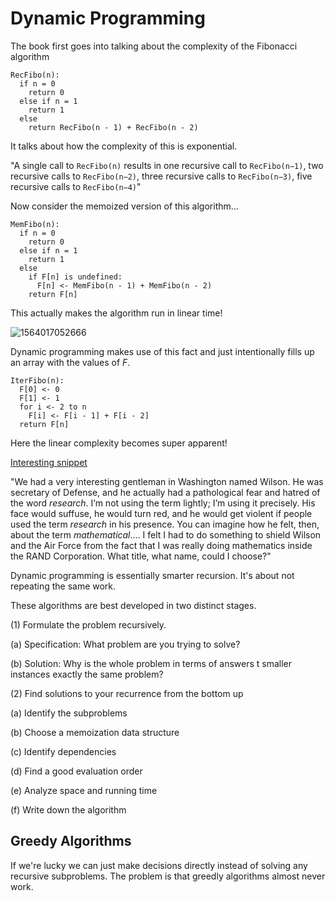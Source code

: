 # Dynamic Programming

The book first goes into talking about the complexity of the Fibonacci algorithm

```
RecFibo(n):
  if n = 0
    return 0
  else if n = 1
    return 1
  else 
    return RecFibo(n - 1) + RecFibo(n - 2)
```

It talks about how the complexity of this is exponential.

"A single call to `RecFibo(n)` results in one recursive call to `RecFibo(n−1)`, two recursive calls to `RecFibo(n−2)`, three recursive calls to `RecFibo(n−3)`, five recursive calls to `RecFibo(n−4)`"

Now consider the memoized version of this algorithm...

```
MemFibo(n):
  if n = 0
    return 0
  else if n = 1
    return 1
  else 
    if F[n] is undefined:
      F[n] <- MemFibo(n - 1) + MemFibo(n - 2)
    return F[n]
```

This actually makes the algorithm run in linear time!

![1564017052666](/home/rozek/Documents/StudyGroup/Algorithms/1564017052666.png)

Dynamic programming makes use of this fact and just intentionally fills up an array with the values of $F$.

```
IterFibo(n):
  F[0] <- 0
  F[1] <- 1
  for i <- 2 to n
    F[i] <- F[i - 1] + F[i - 2]
  return F[n]
```

Here the linear complexity becomes super apparent!

<u>Interesting snippet</u>

"We had a very interesting gentleman in Washington named Wilson. He was secretary of Defense, and he actually had a pathological fear and hatred of the word *research*. I’m not using the term lightly; I’m using it precisely. His face would suffuse, he would turn red, and he would get violent if people used the term *research* in his presence. You can imagine how he felt, then, about the term *mathematical*.... I felt I had to do something to shield Wilson and the Air Force from the fact that I was really doing mathematics inside the RAND Corporation. What title, what name, could I choose?"



Dynamic programming is essentially smarter recursion. It's about not repeating the same work.

These algorithms are best developed in two distinct stages.

(1) Formulate the problem recursively.

(a) Specification: What problem are you trying to solve?

(b) Solution: Why is the whole problem in terms of answers t smaller instances exactly the same problem?

(2) Find solutions to your recurrence from the bottom up

(a) Identify the subproblems

(b) Choose a memoization data structure

(c) Identify dependencies

(d) Find a good evaluation order

(e) Analyze space and running time

(f) Write down the algorithm

## Greedy Algorithms

If we're lucky we can just make decisions directly instead of solving any recursive subproblems. The problem is that greedly algorithms almost never work.